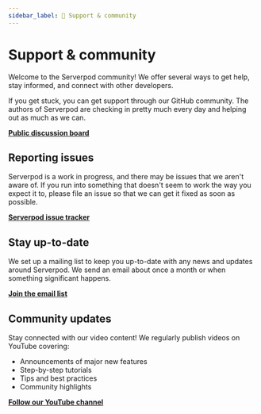 ```yaml
---
sidebar_label: 💬 Support & community
---
```


# Support & community

Welcome to the Serverpod community! We offer several ways to get help, stay informed, and connect with other developers.

If you get stuck, you can get support through our GitHub community. The authors of Serverpod are checking in pretty much every day and helping out as much as we can.

__[Public discussion board](https://github.com/serverpod/serverpod/discussions)__

## Reporting issues

Serverpod is a work in progress, and there may be issues that we aren't aware of. If you run into something that doesn't seem to work the way you expect it to, please file an issue so that we can get it fixed as soon as possible.

__[Serverpod issue tracker](https://github.com/serverpod/serverpod/issues)__

## Stay up-to-date

We set up a mailing list to keep you up-to-date with any news and updates around Serverpod. We send an email about once a month or when something significant happens.

__[Join the email list](https://serverpod.news)__

## Community updates

Stay connected with our video content! We regularly publish videos on YouTube covering:
- Announcements of major new features
- Step-by-step tutorials
- Tips and best practices
- Community highlights

__[Follow our YouTube channel](https://www.youtube.com/@serverpod)__
